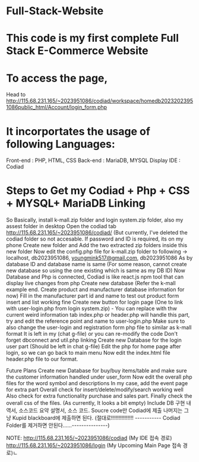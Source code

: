 # Full-Stack-Website

# This code is my first complete Full Stack E-Commerce Website

# To access the page, 
Head to http://115.68.231.165/~2023951086/codiad/workspace/homedb20232023951086public_html/Account/login_form.php

# It incorportates the usage of following Languages:
Front-end : PHP, HTML, CSS
Back-end : MariaDB, MYSQL 
Display IDE : Codiad

# Steps to Get my Codiad + Php + CSS + MYSQL+ MariaDB Linking
So Basically, install k-mall.zip folder and login system.zip folder, also my assest folder in desktop
Open the codiad tab http://115.68.231.165/~2023951086/codiad/ (But currently, I've deleted the codiad folder so not accesable.
If password and ID is required, its on my phone
Create new folder and Add the two extracted zip folders inside this new folder 
Now edit the config.php file for k-mall.zip folder to following -> localhost, db2023951086, youngmink517@gmail.com, db2023951086
As by database ID and database name is same (For some reason, cannot create new database so using the one existing which is same as my DB ID)
Now Database and Php is connected, Codiad is like react.js npm tool that can display live changes from php
Create new database (Refer the k-mall example end. Create product and manufacturer database information for now)
Fill in the manufacturer part id and name to test out product form insert and list working fine
Create new button for login page (One to link with user-login.php from login system.zip) - You can replace with thw current weird information tab
index.php or header.php will handle this part, try and edit the reference point and name to user-login.php
Make sure to also change the user-login and registration form php file to similar as k-mall format
It is left in my (chat g-file) or you can re-modify the code 
Don't forget dbconnect and util.php linking
Create new Database for the login user part (Should be left in chat g-file)
Edit the php for home page after login, so we can go back to main menu
Now edit the index.html file header.php file to our format.

Future Plans
Create new Database for buy/buy items/table and make sure the customer information handled under user_form
Now edit the overall php files for the word symbol and descriptions
In my case, add the event page for extra part
Overall check for insert/delete/modify/search working well
Also check for extra functionality purchase and sales part.
Finally check the overall css of the files. (As currently, It looks a bit empty)
Include DB 구현 내역서, 소스코드 요약 설명서, 소스 코드.
Soucre code만 Codiad에 제출 나머지는 그냥 Kupid blackboard에 제출하면 된다.
(절대로!!!!!!!!!!!!!!! ----------- Codiad Folder를 제거하면 안된다......---------------)

NOTE:
http://115.68.231.165/~2023951086/codiad (My IDE 접속 경로)
http://115.68.231.165/~2023951086/login (My Upcoming Main Page 접속 경로)ㄴ
